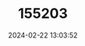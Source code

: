 ---
title: "155203"
category: "Talismania bifurcata"
draft: false
date: 2024-02-22 13:03:52
languages:
  Spanish; Castilian: ["Brillante", "Talismán"]
  English: ["Threadfin Slickhead"]
---